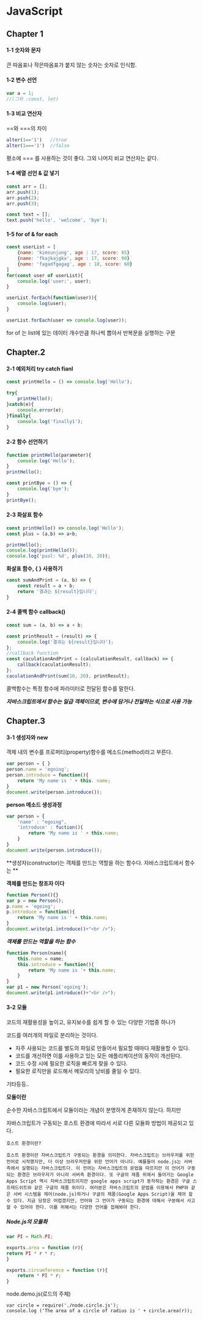 # JavaScript

## Chapter 1

#### 1-1 숫자와 문자

큰 따옴표나 작은따옴표가 붙지 않는 숫자는 숫자로 인식함.



#### 1-2 변수 선언

```javascript
var a = 1;
//(그외 :const, let)
```



#### 1-3 비교 연산자

==와 ===의 차이

```javascript
alter(1=='1')	//true
alter(1==='1')	//false
```

평소에 === 를 사용하는 것이 좋다. 그외 나머지 비교 연산자는 같다.



#### 1-4 배열 선언 & 값 넣기

```javascript
const arr = [];
arr.push(1);
arr.psuh(2);
arr.push(3);

const text = [];
text.push('hello', 'welcome', 'bye');
```

#### 1-5 for of & for each

```javascript
const userList = [
    {name: 'kimsunjung', age : 17, score: 85}
    {name: 'fkajkajgka', age : 17, score: 90}
    {name: 'fagadfgagag', age : 18, score: 60}
]
for(const user of userList){
    console.log('user:', user);
}

userList.forEach(function(user)){
	console.log(user);                 
}

userList.forEach(user => console.log(user));
```

for of 는 list에 있는 데이터 개수만큼 하나씩 뽑아서 반복문을 실행하는 구문

##  Chapter.2

#### 2-1 예외처리 try catch fianl

```javascript
const printHello = () => console.log('Hello');

try{
    printHello();
}catch(e){
    console.error(e);
}finally{
    console.log('finally1');
}
```

#### 2-2 함수 선언하기

```javascript
function printHello(parameter){
	console.log('Hello');
}
printHello();

const printBye = () => {
    console.log('bye');
}
printBye();
```

#### 2-3 화살표 함수

```javascript
const printHello() => console.log('Hello');
const plus = (a,b) => a+b;

printHello();
console.log(printHello());
console.log('pusl: %d', plus(10, 20));
```

**화살표 함수, { } 사용하기**

```javascript
const sumAndPrint = (a, b) => {
    const result = a + b;
    return '결과는 ${result}입니다';
}
```

#### 2-4 콜백 함수 callback()

```javascript
const sum = (a, b) => a + b;

const printResult = (result) => {
    console.log('결과는 ${result}입니다');
};
//callback function
const caculationAndPrint = (calculationResult, callback) => {
    callback(caculationResult);
};
caculationAndPrint(sum(10, 20), printResult);
```

콜백함수는 특정 함수에 파라미터로 전달된 함수를 말한다.

 ***자바스크립트에서 함수는 일급 객체이므로, 변수에 담거나 전달하는 식으로 사용 가능***

## Chapter.3

#### 3-1 생성자와 new

객체 내의 변수를 프로퍼티(property)함수를 메소드(method)라고 부른다.

```javascript
var person = { }
person.name = 'egoing';
person.introduce = function(){
    return 'My name is ' + this. name;
}
document.write(person.introduce());
```

**person 메소드 생성과정**

```javascript
var person = {
	'name' : "egoing",
    'introduce' : fuction(){
    	return 'My name is ' + this.name;
	}
}
document.write(person.introduce());
```

**생성자(constructor)는 객체를 만드는 역할을 하는 함수다. 자바스크립트에서 함수는 **

**객체를 만드는 창조자 이다**

```javascript
function Person(){}
var p = new Person();
p.name = 'egoing';
p.introduce = function(){
    return 'My name is ' + this.name;
}
document.write(p1.introduce()+"<br />");
```

***객체를 만드는 역할을 하는 함수***

````javascript
function Person(name){
    this.name = name;
    this.introduce = function(){
        return 'My name is '+ this.name;
    }
}
var p1 = new Person('egoing');
document.write(p1.introduce()+"<br />");
````

#### 3-2 모듈

코드의 재활용성을 높이고, 유지보수를 쉽게 할 수 있는 다양한 기법중 하나가

코드를 여러개의 파일로 분리하는 것이다. 

* 자주 사용되는 코드를 별도의 파일로 만들어서 필요할 때마다 재활용할 수 있다.
* 코드를 개선하면 이를 사용하고 있는 모든 애플리케이션의 동작이 개선된다.
* 코드 수정 시에 필요한 로직을 빠르게 찾을 수 있다.
* 필요한 로직만을 로드해서 메모리의 낭비를 줄일 수 있다.

기타등등..

**모듈이란**

순수한 자바스크립트에서 모듈이라는 개념이 분명하게 존재하지 않는다. 하지만

자바스크립트가 구동되는 호스트 환경에 따라서 서로 다른 모듈화 방법이 제공되고 있다.

```
호스트 환경이란?

호스트 환경이란 자바스크립트가 구동되는 환경을 의미한다. 자바스크립트는 브라우저를 위한 언어로 시작했지만, 더 이상 브라우저만을 위한 언어가 아니다. 예를들어 node.js는 서버 측에서 실행되는 자바스크립트다. 이 언어는 자바스크립트의 문법을 따르지만 이 언어가 구동되는 환경은 브라우저가 아니라 서버측 환경이다. 또 구글의 제품 위에서 돌아가는 Google Apps Script 역시 자바스크립트이지만 google apps script가 동작하는 환경은 구글 스프레드쉬트와 같은 구글의 제품 위이다. 여러분은 자바스크립트의 문법을 이용해서 PHP와 같은 서버 시스템을 제어(node.js)하거나 구글의 제품(Google Apps Script)을 제어 할 수 있다. 지금 당장은 어렵겠지만, 언어와 그 언어가 구동되는 환경에 대해서 구분해서 사고 할 수 있어야 한다. 이를 위해서는 다양한 언어를 접해봐야 한다.
```

##### Node.js의 모듈화

```javascript
var PI = Math.PI;

exports.area = function (r){
return PI * r * r;
}

exports.circumference = function (r){
    return * PI * r; 
} 
```

node.demo.js(로드의 주체)

```
var circle = require('./node.circle.js');
console.log ('The area of a circle of radius is ' + circle.area(r));
```

